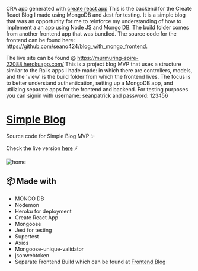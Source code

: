 CRA app generated with [create react app](https://reactjs.org/docs/create-a-new-react-app.html)
This is the backend for the Create React Blog I made using MongoDB and Jest for testing. It is a simple blog that was an opportunity for me to reinforce my understanding of how to implement a an app using Node JS and Mongo DB. The build folder comes from another frontend app that was bundled. The source code for the frontend can be found here: https://github.com/seano424/blog_with_mongo_frontend.

The live site can be found @ https://murmuring-spire-22088.herokuapp.com/
This is a project blog MVP that uses a structure similar to the Rails apps I hade made: in which there are controllers, models, and the 'view' is the build folder from which the frontend lives. The focus is to better understand authentication, setting up a MongoDB app, and utilizing separate apps for the frontend and backend. For testing purposes you can signin with username: seanpatrick and password: 123456 

# [Simple Blog](https://murmuring-spire-22088.herokuapp.com/)

Source code for Simple Blog MVP ✨

Check the live version [here](https://murmuring-spire-22088.herokuapp.com/) ⚡️

![home](./public/images/blog.png)

## 📦 Made with

- MONGO DB
- Nodemon
- Heroku for deployment
- Create React App
- Mongoose 
- Jest for testing
- Supertest
- Axios 
- Mongoose-unique-validator
- jsonwebtoken
- Separate Frontend Build which can be found at [Frontend Blog](https://github.com/seano424/blog_with_mongo_frontend)
